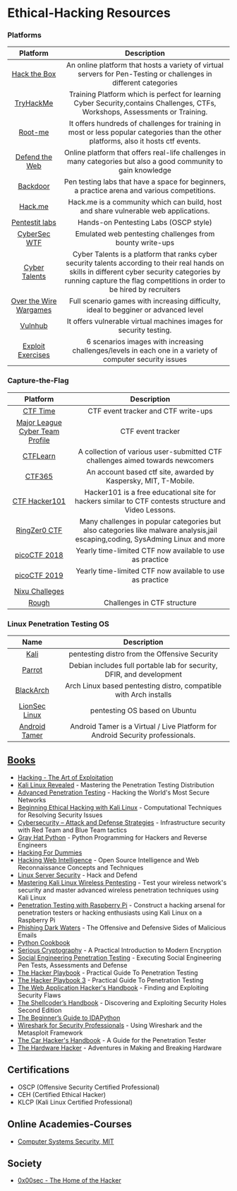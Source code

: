 # **Ethical-Hacking Resources**

### Platforms
| Platform | Description |
| :---: | :---: |
| [Hack the Box](https://www.hackthebox.eu) | An online platform that hosts a variety of virtual servers for Pen-Testing or challenges in different categories |
| [TryHackMe](https://tryhackme.com/)   | Training Platform which is perfect for learning Cyber Security,contains Challenges, CTFs, Workshops, Assessments or Training. |
| [Root-me](https://www.root-me.org) | It offers hundreds of challenges for training in most or less popular categories than the other platforms, also it hosts ctf events. |
| [Defend the Web](https://defendtheweb.net/)   | Online platform that offers real-life challenges in many categories but also a good community to gain knowledge  |
| [Backdoor](https://backdoor.sdslabs.co) | Pen testing labs that have a space for beginners, a practice arena and various competitions. |
| [Hack.me](https://hack.me/) | Hack.me is a community which can build, host and share vulnerable web applications. |
| [Pentestit labs](https://lab.pentestit.ru) | Hands-on Pentesting Labs (OSCP style) |
| [CyberSec WTF](https://cybersecurity.wtf/)| Emulated web pentesting challenges from bounty write-ups |
| [Cyber Talents](https://cybertalents.com/) | Cyber Talents is a platform that ranks cyber security talents according to their real hands on skills in different cyber security categories by running capture the flag competitions in order to be hired by recruiters |
| [Over the Wire Wargames](https://overthewire.org/wargames/) | Full scenario games with increasing difficulty, ideal to begginer or advanced level |
| [Vulnhub](https://www.vulnhub.com/) | It offers vulnerable virtual machines images for security testing. |
| [Exploit Exercises](https://exploit-exercises.lains.space/)   | 6 scenarios images with increasing challenges/levels in each one in a variety of computer security issues |

### Capture-the-Flag
| Platform    |    Description |
| :---: | :---: |
| [CTF Time](https://ctftime.org/) | CTF event tracker and CTF write-ups |
| [Major League Cyber Team Profile](https://www.majorleaguecyber.org/events) | CTF event tracker |
| [CTFLearn](https://ctflearn.com/) | A collection of various user-submitted CTF challenges aimed towards newcomers |
| [CTF365](https://ctf365.com/) | An account based ctf site, awarded by Kaspersky, MIT, T-Mobile. |
| [CTF Hacker101](https://hacker101.com/) |  Hacker101 is a free educational site for hackers similar to CTF contests structure and Video Lessons. |
| [RingZer0 CTF](https://ringzer0ctf.com/challenges)   | Many challenges in popular categories but also categories like malware analysis,jail escaping,coding, SysAdming Linux and more  |
| [picoCTF 2018](https://2018game.picoctf.com/) | Yearly time-limited CTF now available to use as practice |
| [picoCTF 2019](https://2019game.picoctf.com/) | Yearly time-limited CTF now available to use as practice |
| [Nixu Challeges](https://thenixuchallenge.com/c/)   |   |
| [Rough](https://rough.ro/) | Challenges in CTF structure  |



### Linux Penetration Testing OS
| Name    |    Description |
| :---: | :---: |
| [Kali](http://kali.org/) | pentesting distro from the Offensive Security |
| [Parrot ](https://www.parrotsec.org/) | Debian includes full portable lab for security, DFIR, and development |
| [BlackArch](https://blackarch.org/index.html) | Arch Linux based pentesting distro, compatible with Arch installs |
| [LionSec Linux](https://lionsec-linux.org/) | pentesting OS based on Ubuntu |
| [Android Tamer](https://androidtamer.com//) | Android Tamer is a Virtual / Live Platform for Android Security professionals.  |

## [Books](https://drive.google.com/drive/folders/15wLSY08xBmfF_CCJ1AXbEsZSC2aLq4wa?usp=sharing)
- [Hacking - The Art of Exploitation](https://drive.google.com/file/d/1-ORzYlFPt-fvgtHYlPvr5ENxHZ8CGt2M/view?usp=sharing)
- [Kali Linux Revealed](https://drive.google.com/file/d/1rfXux53WKja_Zc3bpj_bzI0U6vcnH23u/view?usp=sharing) - Mastering the Penetration Testing Distribution
- [Advanced Penetration Testing](https://drive.google.com/file/d/1jQCEqv_igsTDGYV3-qJOv79hXlnKBwW3/view?usp=sharing) - Hacking the World's Most Secure Networks
- [Beginning Ethical Hacking with Kali Linux](https://drive.google.com/file/d/1nYwN_GxVeuYX-ZdLX_AJCMgxke0Hg5cQ/view?usp=sharing) - Computational Techniques for Resolving Security Issues
- [Cybersecurity – Attack and Defense Strategies](https://drive.google.com/file/d/1nKjbr3yQ5YxbghSi6GKcmlN54TyWrVuT/view?usp=sharing) - Infrastructure security with Red Team and Blue Team tactics
- [Gray Hat Python](https://drive.google.com/file/d/1MiB2R5HhGyY5NT8b9hjdn5e-6xR3IJd4/view?usp=sharing) - Python Programming for Hackers and Reverse Engineers
- [Hacking For Dummies](https://drive.google.com/file/d/1Kom7PqB5WCWIEpG1pozjnyE0i0iuMlSX/view?usp=sharing)
- [Hacking Web Intelligence](https://drive.google.com/file/d/1Fg_zCaEKzybYSrVHBgIR9rPqNipICB_6/view?usp=sharing) - Open Source Intelligence and Web Reconnaissance Concepts and Techniques
- [Linux Server Security](https://drive.google.com/file/d/12ZyFS-0A8BathTDudASxf7bwVmUfkv7w/view?usp=sharing) - Hack and Defend
- [Mastering Kali Linux Wireless Pentesting](https://drive.google.com/file/d/1T6fwaoNmkUwHOyFdtzPE_UBCuXVU-azg/view?usp=sharing) - Τest your wireless network's security and master advanced wireless penetration techniques using Kali Linux
- [Penetration Testing with Raspberry Pi](https://drive.google.com/file/d/1-X-kvl3JoziIjjXmpCjVg_-3leCsG2Fa/view?usp=sharing) - Construct a hacking arsenal for penetration testers or hacking enthusiasts using Kali Linux on a Raspberry Pi
- [Phishing Dark Waters](https://drive.google.com/file/d/1QMJJy2mFnLBu3aqLJYvSN_8mOwnNAfEo/view?usp=sharing) - The Offensive and Defensive Sides of Malicious Emails
- [Python Cookbook](https://drive.google.com/file/d/1aDpAQ9aSMDr0hQ6YLYZxGbDVw2ljp-V2/view?usp=sharing)
- [Serious Cryptography](https://drive.google.com/file/d/1y_Ib31012-rw5W9b7BPGqfTdQ2E7tIqk/view?usp=sharing) - A Practical Introduction to Modern Encryption
- [Social Engineering Penetration Testing](https://drive.google.com/file/d/1e0Gnqk2jX9yGKu6oCKPyf7OJ4HLqCRVH/view?usp=sharing) - Executing Social Engineering Pen Tests, Assessments and Defense
- [The Hacker Playbook](https://drive.google.com/file/d/1mgrdwtM8cHcHWch1EyhCyQ21mbDVxw-D/view?usp=sharing) - Practical Guide To Penetration Testing
- [The Hacker Playbook 3](https://drive.google.com/file/d/157SViEdewYWhgVS7BR_FBvxeaBY5WtkX/view?usp=sharing) - Practical Guide To Penetration Testing
- [The Web Application Hacker's Handbook](https://drive.google.com/file/d/1OCnkyabx_yJildSKaFQEMQzz9MytrIRX/view?usp=sharing) - Finding and Exploiting Security Flaws
- [The Shellcoder’s Handbook](https://drive.google.com/file/d/1b5pnL99E-iFSmnvtyRKb-bJXnKbde19j/view?usp=sharing) - Discovering and Exploiting Security Holes
Second Edition
- [The Beginner’s Guide to IDAPython](https://drive.google.com/open?id=1W9LJuFVjgXtYy2mHhkQxD3bgHvf5tuFz)
- [Wireshark for Security Professionals](https://drive.google.com/file/d/1ODS_Ejf2kBXWJSL8ElEVV3jKvEE4Rhc8/view?usp=sharing) - Using Wireshark and the Metasploit Framework
- [The Car Hacker's Handbook](https://drive.google.com/file/d/1bU72k6yhF6f1zuoD2duLKqeZkXdypLx4/view?usp=sharing) - A Guide for the Penetration Tester
- [The Hardware Hacker](https://drive.google.com/file/d/1BVM9HxEO-Ay7BWNxOCUKwuqBWcqMDv65/view?usp=sharing) - Adventures in Making and Breaking Hardware


## Certifications
- OSCP (Offensive Security Certified Professional)
- CEH (Certified Ethical Hacker)
- KLCP (Kali Linux Certified Professional)

## Online Academies-Courses
- [Computer Systems Security, MIT](http://ocw.mit.edu/courses/electrical-engineering-and-computer-science/6-858-computer-systems-security-fall-2014/video-lectures/)


## Society
- [0x00sec - The Home of the Hacker](https://0x00sec.org/)
